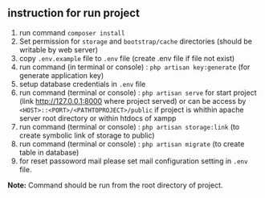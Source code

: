 ## instruction for run project

1. run command `composer install`
2. Set permission for `storage` and `bootstrap/cache` directories (should be writable by web server)
3. copy `.env.example` file to `.env` file (create .env file if file not exist)
4. run command (in terminal or console) : `php artisan key:generate` (for generate application key)
5. setup database credentials in `.env` file
6. run command (terminal or console) : `php artisan serve` for start project (link http://127.0.0.1:8000 where project served) or can be access by `<HOST>::<PORT>/<PATHTOPROJECT>/public` if project is whithin apache server root directory or within htdocs of xampp
7. run command (terminal or console) : `php artisan storage:link` (to create symbolic link of storage to public)
8. run command (terminal or console) : `php artisan migrate` (to create table in database)
9. for reset passoword mail please set mail configuration setting in `.env` file.

**Note:** Command should be run from the root directory of project.